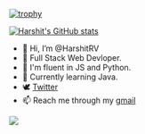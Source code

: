 [![trophy](https://github-profile-trophy.vercel.app/?username=HarshitRV&theme=onedark)](https://github.com/ryo-ma/github-profile-trophy)

[![Harshit's GitHub stats](https://github-readme-stats.vercel.app/api?username=HarshitRV&show_icons=true&theme=tokyonight)](https://github.com/anuraghazra/github-readme-stats)

- 👋 Hi, I’m @HarshitRV 
- 🌱 Full Stack Web Devloper.
- 🌱 I'm fluent in JS and Python.
- 🌱 Currently learning Java.
- 🕊 [Twitter](https://twitter.com/hrv_vishwakarma)
- 📫 Reach me through my [gmail](vharshitkr01@gmail.com) 



![](https://komarev.com/ghpvc/?username=HarshitRV)

<!---
lucifer00911/lucifer00911 is a Discord Bot repository  `README.md` (this file) appears on your GitHub profile.
You can click the Preview link to take a look at your changes.
--->
